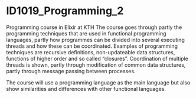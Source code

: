 # ID1019_Programming_2
Programming course in Elixir at KTH
The course goes through partly the programming techniques that are used in functional programming languages, partly how programmes can be divided into several executing threads and how these can be coordinated. Examples of programming techniques are recursive definitions, non-updateable data structures, functions of higher order and so called “closures”. Coordination of multiple threads is shown, partly through modification of common data structures, partly through message passing between processes.

The course will use a programming language as the main language but also show similarities and differences with other functional languages.
